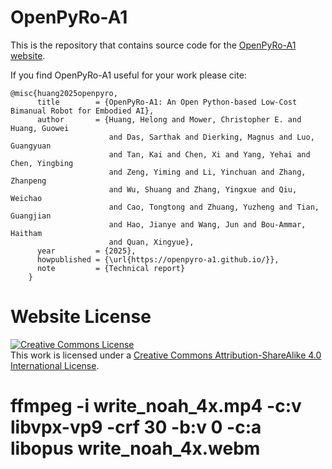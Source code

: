 # OpenPyRo-A1

This is the repository that contains source code for the [OpenPyRo-A1 website](https://openpyro-a1.github.io).

If you find OpenPyRo-A1 useful for your work please cite:
<!-- ```
@article{park2021nerfies
  author    = {Park, Keunhong and Sinha, Utkarsh and Barron, Jonathan T. and Bouaziz, Sofien and Goldman, Dan B and Seitz, Steven M. and Martin-Brualla, Ricardo},
  title     = {Nerfies: Deformable Neural Radiance Fields},
  journal   = {ICCV},
  year      = {2021},
}
``` -->

```
@misc{huang2025openpyro,
      title        = {OpenPyRo-A1: An Open Python-based Low-Cost Bimanual Robot for Embodied AI},
      author       = {Huang, Helong and Mower, Christopher E. and Huang, Guowei 
                      and Das, Sarthak and Dierking, Magnus and Luo, Guangyuan 
                      and Tan, Kai and Chen, Xi and Yang, Yehai and Chen, Yingbing 
                      and Zeng, Yiming and Li, Yinchuan and Zhang, Zhanpeng 
                      and Wu, Shuang and Zhang, Yingxue and Qiu, Weichao 
                      and Cao, Tongtong and Zhuang, Yuzheng and Tian, Guangjian 
                      and Hao, Jianye and Wang, Jun and Bou-Ammar, Haitham 
                      and Quan, Xingyue},
      year         = {2025},
      howpublished = {\url{https://openpyro-a1.github.io/}},
      note         = {Technical report}
    }
```

# Website License
<a rel="license" href="http://creativecommons.org/licenses/by-sa/4.0/"><img alt="Creative Commons License" style="border-width:0" src="https://i.creativecommons.org/l/by-sa/4.0/88x31.png" /></a><br />This work is licensed under a <a rel="license" href="http://creativecommons.org/licenses/by-sa/4.0/">Creative Commons Attribution-ShareAlike 4.0 International License</a>.

# ffmpeg -i write_noah_4x.mp4 -c:v libvpx-vp9 -crf 30 -b:v 0 -c:a libopus write_noah_4x.webm
